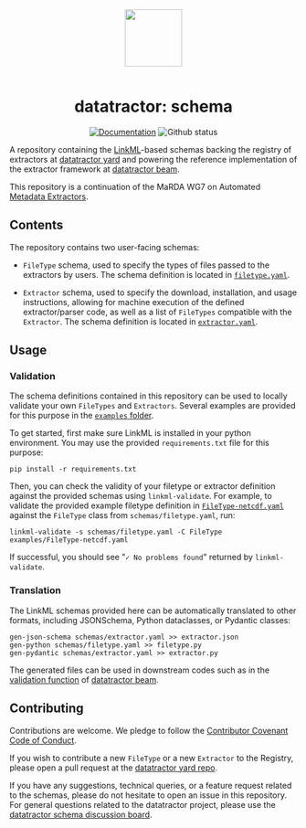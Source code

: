 <div align="center" style="padding-bottom: 1em;">
<img width="100px" align="center" src="https://avatars.githubusercontent.com/u/74017645?s=200&v=4">
</div>

# <div align="center">datatractor: schema</div>
<div align="center">

[![Documentation](https://badgen.net/badge/docs/datatractor.github.io/blue?icon=firefox)](https://datatractor.github.io/schema)
![Github status](https://badgen.net/github/checks/datatractor/schema/?icon=github)

</div>

A repository containing the [LinkML](https://linkml.io/linkml/)-based schemas backing the registry of extractors at [datatractor yard](https://github.com/datatractor/yard/) and powering the reference implementation of the extractor framework at [datatractor beam](https://github.com/datatractor/beam/).

This repository is a continuation of the MaRDA WG7 on Automated [Metadata Extractors](https://www.marda-alliance.org/working-group/wg7-automated-metadata-extractors/).

## Contents
The repository contains two user-facing schemas:

- ``FileType`` schema, used to specify the types of files passed to the extractors by users. The schema definition is located in [``filetype.yaml``](./schemas/filetype.yaml).

- ``Extractor`` schema, used to specify the download, installation, and usage instructions, allowing for machine execution of the defined extractor/parser code, as well as a list of ``FileTypes`` compatible with the ``Extractor``. The schema definition is located in [``extractor.yaml``](./schemas/extractor.yaml).

## Usage
### Validation
The schema definitions contained in this repository can be used to locally validate your own ``FileTypes`` and ``Extractors``. Several examples are provided for this purpose in the [``examples`` folder](./examples/).

To get started, first make sure LinkML is installed in your python environment. You may use the provided ``requirements.txt`` file for this purpose:

```
pip install -r requirements.txt
```

Then, you can check the validity of your filetype or extractor definition against the provided schemas using ``linkml-validate``. For example, to validate the provided example filetype definition in [``FileType-netcdf.yaml``](./examples/FileType-netcdf.yaml) against the ``FileType`` class from ``schemas/filetype.yaml``, run:

```
linkml-validate -s schemas/filetype.yaml -C FileType examples/FileType-netcdf.yaml
```

If successful, you should see "``✓ No problems found``" returned by ``linkml-validate``.

### Translation

The LinkML schemas provided here can be automatically translated to other formats, including JSONSchema, Python dataclasses, or Pydantic classes:

```
gen-json-schema schemas/extractor.yaml >> extractor.json
gen-python schemas/filetype.yaml >> filetype.py
gen-pydantic schemas/extractor.yaml >> extractor.py
```

The generated files can be used in downstream codes such as in the [validation function](https://github.com/datatractor/beam/blob/main/tasks.py#L33) of [datatractor beam](https://github.com/datatractor/beam).

## Contributing

Contributions are welcome. We pledge to follow the [Contributor Covenant Code of Conduct](https://www.contributor-covenant.org/version/2/1/code_of_conduct/).

If you wish to contribute a new `FileType` or a new `Extractor` to the Registry, please open a pull request at the [datatractor yard repo](https://github.com/datatractor/yard).

If you have any suggestions, technical queries, or a feature request related to the schemas, please do not hesitate to open an issue in this repository. For general questions related to the datatractor project, please use the [datatractor schema discussion board](https://github.com/datatractor/schema/discussions).
